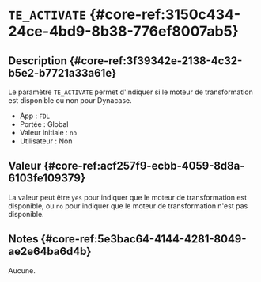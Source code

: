 # `TE_ACTIVATE` {#core-ref:3150c434-24ce-4bd9-8b38-776ef8007ab5}

## Description {#core-ref:3f39342e-2138-4c32-b5e2-b7721a33a61e}

Le paramètre `TE_ACTIVATE` permet d'indiquer si le moteur de transformation est
disponible ou non pour Dynacase.

*   App : `FDL`
*   Portée : Global
*   Valeur initiale : `no`
*   Utilisateur : Non

## Valeur {#core-ref:acf257f9-ecbb-4059-8d8a-6103fe109379}

La valeur peut être `yes` pour indiquer que le moteur de transformation est
disponible, ou `no` pour indiquer que le moteur de transformation n'est pas
disponible.

## Notes {#core-ref:5e3bac64-4144-4281-8049-ae2e64ba6d4b}

Aucune.

<!-- links -->